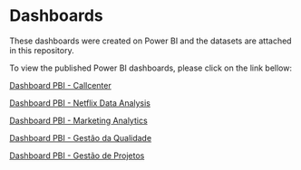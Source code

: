 # Dashboards

These dashboards were created on Power BI and the datasets are attached in this repository.

To view the published Power BI dashboards, please click on the link bellow:

[Dashboard PBI - Callcenter](https://app.powerbi.com/view?r=eyJrIjoiMjRmMTVjNmQtMzI4OC00NTZmLTljYTItYWQ1M2I3NTJhZTZiIiwidCI6IjNmY2RhZDdlLTE0MTUtNDBhZi1iN2VhLWFhZjc2YTI1ZmVhYyJ9)

[Dashboard PBI - Netflix Data Analysis](https://app.powerbi.com/view?r=eyJrIjoiNzE2MTA3YjAtNmViOC00NzI5LWEwYTUtMDZjNmQxZGQ4ZjZiIiwidCI6IjNmY2RhZDdlLTE0MTUtNDBhZi1iN2VhLWFhZjc2YTI1ZmVhYyJ9)

[Dashboard PBI - Marketing Analytics](https://app.powerbi.com/view?r=eyJrIjoiMGI4M2NjZWItYWY1Yi00MGQ5LThlMjktOWJlMzUwMDljNTdkIiwidCI6IjNmY2RhZDdlLTE0MTUtNDBhZi1iN2VhLWFhZjc2YTI1ZmVhYyJ9)

[Dashboard PBI - Gestão da Qualidade](https://app.powerbi.com/view?r=eyJrIjoiYmExNzUzY2ItMjJjMS00YTBlLWFkYmMtYWE0NTViYWU1Zjc3IiwidCI6IjNmY2RhZDdlLTE0MTUtNDBhZi1iN2VhLWFhZjc2YTI1ZmVhYyJ9)

[Dashboard PBI - Gestão de Projetos](https://app.powerbi.com/view?r=eyJrIjoiNTEyZjQyZTYtZWZjNS00NDI3LWJlOTMtNjM1ZWEwZTlkMzI5IiwidCI6IjNmY2RhZDdlLTE0MTUtNDBhZi1iN2VhLWFhZjc2YTI1ZmVhYyJ9)
